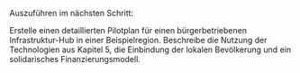 Auszuführen im nächsten Schritt:

Erstelle einen detaillierten Pilotplan für einen bürgerbetriebenen Infrastruktur-Hub in einer Beispielregion. Beschreibe die Nutzung der Technologien aus Kapitel 5, die Einbindung der lokalen Bevölkerung und ein solidarisches Finanzierungsmodell.
